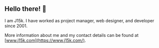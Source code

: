 ## Hello there! 👋

I am J15k. I have worked as project manager, web designer, and developer since 2001.

More information about me and my contact details can be found at [www.j15k.com](https://www.j15k.com/).
